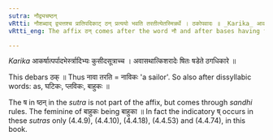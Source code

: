 ```yaml
---
sutra: नौद्व्यचष्ठन्
vRtti: नौशब्दाद् द्व्यत्तश्च प्रातिपदिकाट् ठन् प्रत्ययो भवति तरतीत्येतस्मिन्नर्थे । ठकोपवादः ॥ _Karika_ आकर्षात्पर्पादभेर्स्त्रादिभ्यः कुसीदसूत्राच्च । अवासथात्किशरादेः षितः षडेते ठगधिकारे ॥
vRtti_eng: The affix ठन् comes after the word नौ and after bases having two syllables, in the sense of 'he crosses there with'.

---
```

_Karika_
आकर्षात्पर्पादभेर्स्त्रादिभ्यः कुसीदसूत्राच्च ।
अवासथात्किशरादेः षितः षडेते ठगधिकारे ॥

This debars ठक् ॥ Thus नावा तरति = नाविकः 'a sailor'. So also after dissyllabic words: as, घटिकः, प्लविकः, बाहुकः ॥

The ष in ष्ठन् in the _sutra_ is not part of the affix, but comes through _sandhi_ rules. The feminine of बाहुकः being बाहुका ॥ In fact the indicatory ष् occurs in these _sutras_ only (4.4.9), (4.4.10), (4.4.18), (4.4.53) and (4.4.74), in this book.